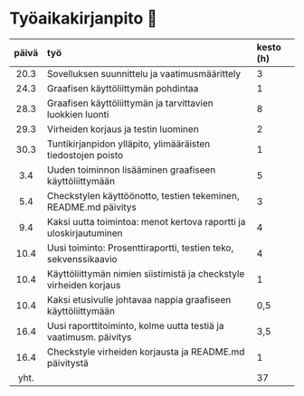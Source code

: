 # Työaikakirjanpito    :memo:

| päivä  | työ                                                                | kesto (h)  |
| :----: | :----                                                              |       :----|
| 20.3   | Sovelluksen suunnittelu ja vaatimusmäärittely                      |     3      |
| 24.3   | Graafisen käyttöliittymän pohdintaa                                |     1      |
| 28.3   | Graafisen käyttöliittymän ja tarvittavien luokkien luonti          |     8      |
| 29.3   | Virheiden korjaus ja testin luominen                               |     2      |
| 30.3   | Tuntikirjanpidon ylläpito, ylimääräisten tiedostojen poisto        |     1      |
| 3.4    | Uuden toiminnon lisääminen graafiseen käyttöliittymään             |     5      |
| 5.4    | Checkstylen käyttöönotto, testien tekeminen, README.md päivitys    |     3      |
| 9.4    | Kaksi uutta toimintoa: menot kertova raportti ja uloskirjautuminen |     4      |
| 10.4   | Uusi toiminto: Prosenttiraportti, testien teko, sekvenssikaavio    |     4      |
| 10.4   | Käyttöliittymän nimien siistimistä ja checkstyle virheiden korjaus |     1      |
| 10.4   | Kaksi etusivulle johtavaa nappia graafiseen käyttöliittymään       |     0,5    |
| 16.4   | Uusi raporttitoiminto, kolme uutta testiä ja vaatimusm. päivitys   |     3,5    |
| 16.4   | Checkstyle virheiden korjausta ja README.md päivitystä             |     1      |
| yht.   |                                                                    |     37     |




